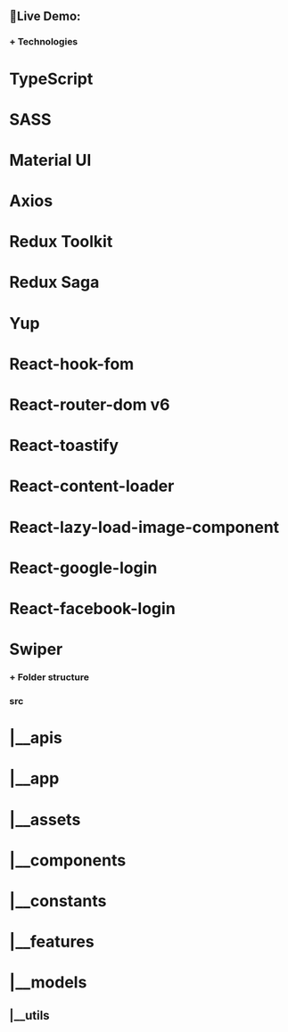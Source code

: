 ## 🚀Live Demo: 

### + Technologies
# TypeScript
# SASS
# Material UI
# 
# Axios
# Redux Toolkit
# Redux Saga
# Yup
# React-hook-fom
# React-router-dom v6
# React-toastify
# React-content-loader
# React-lazy-load-image-component
# React-google-login
# React-facebook-login

# Swiper

### + Folder structure

### src
# |__apis
# |__app
# |__assets
# |__components
# |__constants
# |__features
# |__models
## |__utils

